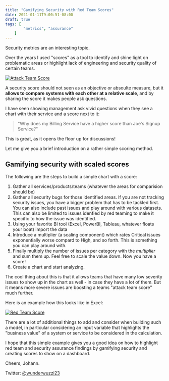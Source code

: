```yaml
---
title: "Gamifying Security with Red Team Scores"
date: 2021-01-11T9:00:51-08:00
draft: true
tags: [
        "metrics", "assurance"
    ]
---
```


Security metrics are an interesting topic.

Over the years I used "scores" as a tool to identify and shine light on problematic areas or highlight lack of engineering and security quality of certain teams.


[![Attack Team Score](/blog/images/2021/attackteamscore.png)](/blog/images/2021/attackteamscore.png)


A security score should not seen as an objective or absoulte measure, but it **allows to compare systems with each other at a relative scale**, and by sharing the score it makes people ask questions. 

I have seen showing management ask vivid questions when they see a chart with their service and a score next to it:

> "Why does my Billing Service have a higher score than Joe's Signup Service?"

This is great, as it opens the floor up for discussions!

Let me give you a brief introduction on a rather simple scoring method.

## Gamifying security with scaled scores

The following are the steps to build a simple chart with a score:

1. Gather all services/products/teams (whatever the areas for comparision should be)
2. Gather all security bugs for those identified areas. If you are not tracking security issues, you have a bigger problem that has to be tackled first. You can also include past issues and play around with various datasets. This can also be limited to issues idenfied by red teaming to make it specific to how the issue was identified.
3. Using your favorite BI tool (Excel, PowerBI, Tableau, whatever floats your boat) import the data
4. Introduce a multiplier (a scaling component) which rates Critical issues exponentially worse compard to High, and so forth. This is something you can play around with.
5. Finally multiply the number of issues per category with the *multiplier* and sum them up. Feel free to scale the value down. Now you have a score!
6. Create a chart and start analyzing.


The cool thing about this is that it allows teams that have many low severity issues to show up in the chart as well - in case they have a lot of them. But it means more severe issues are boosting a teams "attack team score" much further.

Here is an example how this looks like in Excel:

[![Red Team Score](/blog/images/2021/attackteamscore-excel.png)](/blog/images/2021/attackteamscore-excel.png)

There are a lot of additional things to add and consider when building such a model, in particular considering an input variable that highlights the "business value" of a system or service to be considered in the calculation.

I hope that this simple example gives you a good idea on how to highlight red team and security assurance findings by gamifying security and creating scores to show on a dashboard.

Cheers, Johann.

Twitter: [@wunderwuzzi23](https://twitter.com/wunderwuzzi23)
